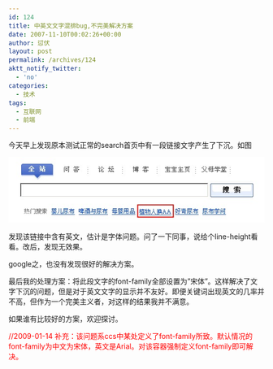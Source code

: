 ```yaml
---
id: 124
title: 中英文文字混排bug,不完美解决方案
date: 2007-11-10T00:02:26+00:00
author: 愆伏
layout: post
permalink: /archives/124
aktt_notify_twitter:
  - 'no'
categories:
  - 技术
tags:
  - 互联网
  - 前端
---
```

今天早上发现原本测试正常的search首页中有一段链接文字产生了下沉。如图
  
<a href="/wp-content/uploads/200711/10_000401_ec.jpg" target="_blank"><img src="/wp-content/uploads/200711/10_000401_ec.jpg" alt="/wp-content/uploads/200711/10_000401_ec.jpg" /></a>
  
发现该链接中含有英文，估计是字体问题。问了一下同事，说给个line-height看看。改后，发现无效果。
  
google之，也没有发现很好的解决方案。
  
最后我的处理方案：将此段文字的font-family全部设置为&#8221;宋体&#8221;。这样解决了文字下沉的问题，但是对于英文文字的显示并不友好。即便关键词出现英文的几率并不高，但作为一个完美主义者，对这样的结果我并不满意。
  
如果谁有比较好的方案，欢迎探讨。

<span style="color: #ff0000;">//2009-01-14 补充：该问题系ccs中某处定义了font-family所致。默认情况的font-family为中文为宋体，英文是Arial。对该容器强制定义font-family即可解决。</span>